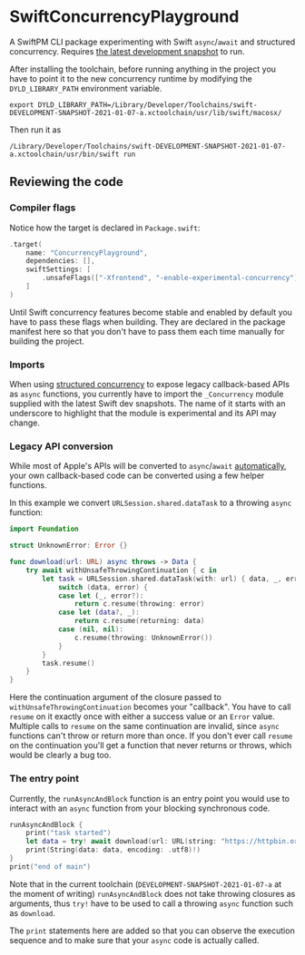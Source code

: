 # SwiftConcurrencyPlayground

A SwiftPM CLI package experimenting with Swift `async`/`await` and structured concurrency.
Requires [the latest development snapshot](https://swift.org/download/#snapshots) to run.

After installing the toolchain, before running anything in the project you have to point it to the
new concurrency runtime by modifying the `DYLD_LIBRARY_PATH` environment variable.

```shell
export DYLD_LIBRARY_PATH=/Library/Developer/Toolchains/swift-DEVELOPMENT-SNAPSHOT-2021-01-07-a.xctoolchain/usr/lib/swift/macosx/
```

Then run it as

```shell
/Library/Developer/Toolchains/swift-DEVELOPMENT-SNAPSHOT-2021-01-07-a.xctoolchain/usr/bin/swift run
```

## Reviewing the code

### Compiler flags

Notice how the target is declared in `Package.swift`:

```swift
.target(
    name: "ConcurrencyPlayground",
    dependencies: [],
    swiftSettings: [
        .unsafeFlags(["-Xfrontend", "-enable-experimental-concurrency"]),
    ]
)
```

Until Swift concurrency features become stable and enabled by default you have to pass these flags
when building. They are declared in the package manifest here so that you don't have to pass them
each time manually for building the project.

### Imports

When using [structured concurrency](https://forums.swift.org/t/pitch-2-structured-concurrency/43452)
to expose legacy callback-based APIs as `async` functions, you currently have to import the
`_Concurrency` module supplied with the latest Swift dev snapshots. The name of it starts with an
underscore to highlight that the module is experimental and its API may change.

### Legacy API conversion

While most of Apple's APIs will be converted to `async`/`await` [automatically](https://github.com/apple/swift-evolution/blob/main/proposals/0297-concurrency-objc.md), your own callback-based code can be converted using a few
helper functions.

In this example we convert `URLSession.shared.dataTask` to a throwing `async` function:

```swift
import Foundation

struct UnknownError: Error {}

func download(url: URL) async throws -> Data {
    try await withUnsafeThrowingContinuation { c in
        let task = URLSession.shared.dataTask(with: url) { data, _, error in
            switch (data, error) {
            case let (_, error?):
                return c.resume(throwing: error)
            case let (data?, _):
                return c.resume(returning: data)
            case (nil, nil):
                c.resume(throwing: UnknownError())
            }
        }
        task.resume()
    }
}
```

Here the continuation argument of the closure passed to `withUnsafeThrowingContinuation` becomes
your "callback". You have to call `resume` on it exactly once with either a success value or an
`Error` value. Multiple calls to `resume` on the same continuation are invalid, since
`async` functions can't throw or return more than once. If you don't ever call `resume` on the
continuation you'll get a function that never returns or throws, which would be clearly a bug too.

### The entry point

Currently, the `runAsyncAndBlock` function is an entry point you would use to interact with an
`async` function from your blocking synchronous code. 

```swift
runAsyncAndBlock {
    print("task started")
    let data = try! await download(url: URL(string: "https://httpbin.org/uuid")!)
    print(String(data: data, encoding: .utf8)!)
}
print("end of main")
```

Note that in the current toolchain (`DEVELOPMENT-SNAPSHOT-2021-01-07-a` at the moment of writing)
`runAsyncAndBlock` does not take throwing closures as arguments, thus `try!` have to be used to call
a throwing `async` function such as `download`.

The `print` statements here are added so that you can observe the execution sequence and to make sure
that your `async` code is actually called.
